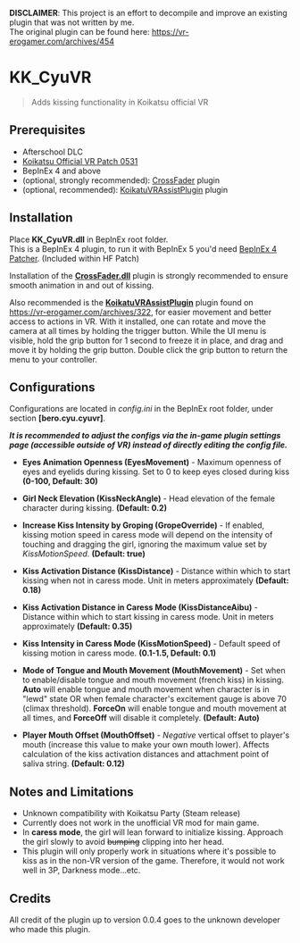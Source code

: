 **DISCLAIMER**: This project is an effort to decompile and improve an existing plugin that was not written by me.  
The original plugin can be found here: https://vr-erogamer.com/archives/454

# KK_CyuVR
> Adds kissing functionality in Koikatsu official VR  


## Prerequisites  
- Afterschool DLC  
- [Koikatsu Official VR Patch 0531](http://www.illusion.jp/preview/koikatu/download/vr.php)  
- BepInEx 4 and above  
- (optional, strongly recommended): [CrossFader](https://github.com/MayouKurayami/KK_CrossFader/releases) plugin
- (optional, recommended): [KoikatuVRAssistPlugin](https://mega.nz/#!YQZyWRwQ!C2FX0Iwp-X7F5z55ytTlQGkjfqH6kQP-wcDPfNBvT0s) plugin



## Installation
Place **KK_CyuVR.dll** in BepInEx root folder.  
This is a BepInEx 4 plugin, to run it with BepInEx 5 you'd need [BepInEx 4 Patcher](https://github.com/BepInEx/BepInEx.BepInEx4Upgrader). (Included within HF Patch)

Installation of the [**CrossFader.dll**](https://github.com/MayouKurayami/KK_CrossFader/releases) plugin is strongly recommended to ensure smooth animation in and out of kissing.   

Also recommended is the [**KoikatuVRAssistPlugin**](https://mega.nz/#!YQZyWRwQ!C2FX0Iwp-X7F5z55ytTlQGkjfqH6kQP-wcDPfNBvT0s) plugin found on https://vr-erogamer.com/archives/322, for easier movement and better access to actions in VR. With it installed, one can rotate and move the camera at all times by holding the trigger button. While the UI menu is visible, hold the grip button for 1 second to freeze it in place, and drag and move it by holding the grip button. Double click the grip button to return the menu to your controller.

## Configurations
Configurations are located in *config.ini* in the BepInEx root folder, under section **[bero.cyu.cyuvr]**.  

***It is recommended to adjust the configs via the in-game plugin settings page *(accessible outside of VR)* instead of directly editing the config file.***
- **Eyes Animation Openness (EyesMovement)** - Maximum openness of eyes and eyelids during kissing. Set to 0 to keep eyes closed during kiss **(0-100, Default: 30)**  

- **Girl Neck Elevation (KissNeckAngle)** - Head elevation of the female character during kissing. **(Default: 0.2)**   

- **Increase Kiss Intensity by Groping (GropeOverride)** - If enabled, kissing motion speed in caress mode will depend on the intensity of touching and dragging the girl, ignoring the maximum value set by *KissMotionSpeed*. **(Default: true)**  

- **Kiss Activation Distance (KissDistance)** - Distance within which to start kissing when not in caress mode. Unit in meters approximately **(Default: 0.18)**  

- **Kiss Activation Distance in Caress Mode (KissDistanceAibu)** - Distance within which to start kissing in caress mode. Unit in meters approximately **(Default: 0.35)**  

- **Kiss Intensity in Caress Mode (KissMotionSpeed)** - Default speed of kissing motion in caress mode. **(0.1-1.5, Default: 0.1)**  

- **Mode of Tongue and Mouth Movement (MouthMovement)** - Set when to enable/disable tongue and mouth movement (french kiss) in kissing. **Auto** will enable tongue and mouth movement when character is in "lewd" state OR when female character's excitement gauge is above 70 (climax threshold). **ForceOn** will enable tongue and mouth movement at all times, and **ForceOff** will disable it completely. **(Default: Auto)**  

- **Player Mouth Offset (MouthOffset)** - *Negative* vertical offset to player's mouth (increase this value to make your own mouth lower). Affects calculation of the kiss activation distances and attachment point of saliva string. **(Default: 0.12)**  


## Notes and Limitations
- Unknown compatibility with Koikatsu Party (Steam release)  
- Currently does not work in the unofficial VR mod for main game.
- In **caress mode**, the girl will lean forward to initialize kissing. Approach the girl slowly to avoid ~~bumping~~ clipping into her head.  
- This plugin will only properly work in situations where it's possible to kiss as in the non-VR version of the game. Therefore, it would not work well in 3P, Darkness mode...etc.  

## Credits
All credit of the plugin up to version 0.0.4 goes to the unknown developer who made this plugin.  

